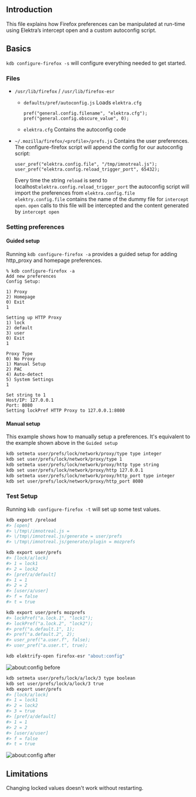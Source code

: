 ## Introduction

This file explains how Firefox preferences can be manipulated at run-time using Elektra’s intercept open and a custom autoconfig script.

## Basics

`kdb configure-firefox -s` will configure everything needed to get started.

### Files

- `/usr/lib/firefox` / `/usr/lib/firefox-esr`

  - `defaults/pref/autoconfig.js` Loads `elektra.cfg`

    ```
    pref("general.config.filename", "elektra.cfg");
    pref("general.config.obscure_value", 0);
    ```

  - `elektra.cfg` Contains the autoconfig code

- `~/.mozilla/firefox/<profile>/prefs.js` Contains the user preferences. The configure-firefox script will append the config for our autoconfig script:

  ```
  user_pref("elektra.config.file", "/tmp/imnotreal.js");
  user_pref("elektra.config.reload_trigger_port", 65432);
  ```

  Every time the string `reload` is send to localhost:`elektra.config.reload_trigger_port` the autoconfig script will import the preferences from `elektra.config.file`
  <br>
  `elektry.config.file` contains the name of the dummy file for `intercept open`. `open` calls to this file will be intercepted and the content generated by `intercept open`

### Setting preferences

#### Guided setup

Running `kdb configure-firefox -a` provides a guided setup for adding http_proxy and homepage preferences.

```
% kdb configure-firefox -a
Add new preferences
Config Setup:

1) Proxy
2) Homepage
0) Exit
1

Setting up HTTP Proxy
1) lock
2) default
3) user
0) Exit
1

Proxy Type
0) No Proxy
1) Manual Setup
2) PAC
4) Auto-detect
5) System Settings
1

Set string to 1
Host/IP: 127.0.0.1
Port: 8080
Setting lockPref HTTP Proxy to 127.0.0.1:8080
```

#### Manual setup

This example shows how to manually setup a preferences. It's equivalent to the example shown above in the `Guided setup`

```sh
kdb setmeta user/prefs/lock/network/proxy/type type integer
kdb set user/prefs/lock/network/proxy/type 1
kdb setmeta user/prefs/lock/network/proxy/http type string
kdb set user/prefs/lock/network/proxy/http 127.0.0.1
kdb setmeta user/prefs/lock/network/proxy/http_port type integer
kdb set user/prefs/lock/network/proxy/http_port 8080
```

### Test Setup

Running `kdb configure-firefox -t` will set up some test values.

```sh
kdb export /preload
#> [open]
#> \/tmp\/imnotreal.js =
#> \/tmp\/imnotreal.js/generate = user/prefs
#> \/tmp\/imnotreal.js/generate/plugin = mozprefs

kdb export user/prefs
#> [lock/a/lock]
#> 1 = lock1
#> 2 = lock2
#> [pref/a/default]
#> 1 = 1
#> 2 = 2
#> [user/a/user]
#> f = false
#> t = true

kdb export user/prefs mozprefs
#> lockPref("a.lock.1", "lock1");
#> lockPref("a.lock.2", "lock2");
#> pref("a.default.1", 1);
#> pref("a.default.2", 2);
#> user_pref("a.user.f", false);
#> user_pref("a.user.t", true);
```

```sh
kdb elektrify-open firefox-esr "about:config"
```

![about:config before](./config_1.jpg)

```sh
kdb setmeta user/prefs/lock/a/lock/3 type boolean
kdb set user/prefs/lock/a/lock/3 true
kdb export user/prefs
#> [lock/a/lock]
#> 1 = lock1
#> 2 = lock2
#> 3 = true
#> [pref/a/default]
#> 1 = 1
#> 2 = 2
#> [user/a/user]
#> f = false
#> t = true
```

![about:config after](./config_2.jpg)

## Limitations

Changing locked values doesn't work without restarting.
